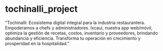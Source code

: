 # tochinalli_project
"Tochinalli: Ecosistema digital integral para la industria restaurantera. Empoderamos a chefs y administradores. Ixcaui, nuestra app web/móvil, optimiza la gestión de recetas, costos, inventario y proveedores, brindando abundancia y eficiencia. Transforma tu operación en crecimiento y prosperidad en la hospitalidad."
